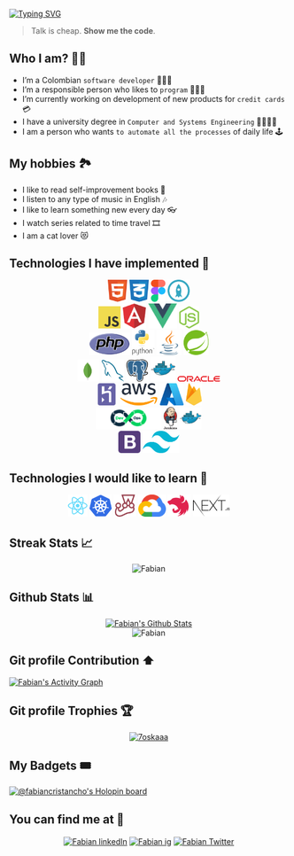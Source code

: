 [![Typing SVG](https://readme-typing-svg.herokuapp.com?font=Space+Mono&size=18&pause=500&color=28A418&width=435&lines=Hi+Folks%2C+here+Fabian+Cristancho!+%F0%9F%90%B1%E2%80%8D%F0%9F%92%BB%F0%9F%91%A8%F0%9F%8F%BB%E2%80%8D%F0%9F%92%BB%F0%9F%91%BE)](https://git.io/typing-svg)

> Talk is cheap. **Show me the code**.

## Who I am? 👦🏻

- I’m a Colombian `software developer` 🙋🏻‍♂️
- I’m a responsible person who likes to `program` 👩🏻‍💻
- I’m currently working on development of new products for `credit cards` 💳
- I have a university degree in `Computer and Systems Engineering` 📜👨🏻‍🎓
- I am a person who wants `to automate all the processes` of daily life 🕹

## My hobbies 🏞

- I like to read self-improvement books 📖
- I listen to any type of music in English 🎶
- I like to learn something new every day 👓
- I watch series related to time travel 🎞
- I am a cat lover 😻

## Technologies I have implemented 🦾
<p align="center">
<a margin="20" href="https://developer.mozilla.org/en-US/docs/Web/HTML" target="_blank"><img margin="20px" height="40" src="./imgs/html.svg" alt="html"></a>
<a margin="20" href="https://developer.mozilla.org/en-US/docs/Web/CSS" target="_blank"><img margin="20px" height="40" src="./imgs/css.svg" alt="css"></a>
<a margin="20" href="https://www.figma.com/" target="_blank"><img margin="20px" height="40" src="./imgs/figma.svg" alt="figma"></a>
<a margin="20" href="https://proto.io/" target="_blank"><img margin="20px" height="40" src="./imgs/protoio.svg" alt="protoio"></a>
<br/>
<a margin="20" href="https://developer.mozilla.org/en-US/docs/Web/JavaScript" target="_blank"><img margin="20px" height="40" src="./imgs/javascript.svg" alt="javascript"></a>
<a margin="10" href="https://angular.io" target="_blank"><img margin="10px" height="45" src="./imgs/angular.svg" alt="angular"></a>
<a margin="10" href="https://vuejs.org/" target="_blank"><img margin="10px" height="45" src="./imgs/vue.svg" alt="vue"></a>
<a margin="10" href="https://nodejs.org" target="_blank"><img margin="10px" height="40" src="./imgs/nodejs.svg" alt="nodejs"></a>
<br/>
<a margin="20" href="[https://developer.mozilla.org/en-US/docs/Web/JavaScript](https://www.php.net/)" target="_blank"><img margin="20px" height="40" src="./imgs/php.svg" alt="php"></a>
<a margin="20" href="https://www.python.org/" target="_blank"><img margin="20px" height="45" src="./imgs/python.svg" alt="python"></a>
<a margin="20" href="https://www.java.com/" target="_blank"><img margin="20px" height="45" src="./imgs/java.svg" alt="java"></a>
<a margin="20" href="https://spring.io/" target="_blank"><img margin="20px" height="45" src="./imgs/spring.svg" alt="spring"></a>
<br/>
<a margin="10" href="https://www.mongodb.com/" target="_blank"><img margin="10px" height="40" src="./imgs/mongodb.svg" alt="mongo"></a>
<a margin="10" href="https://www.mysql.com/" target="_blank"><img margin="10px" height="40" src="./imgs/mysql.svg" alt="mysql"></a>
<a margin="10" href="https://www.postgresql.org/" target="_blank"><img margin="10px" height="40" src="./imgs/postgress.svg" alt="postgress"></a>
<a margin="10" href="https://www.docker.com/" target="_blank"><img margin="10px" height="45" src="./imgs/docker.svg" alt="docker"></a>
<a margin="10" href="https://www.oracle.com/" target="_blank"><img margin="10px" height="10" src="./imgs/oracle.svg" alt="oracle"></a>
<br/>
<a margin="10" href="https://www.heroku.com/" target="_blank"><img margin="10px" height="40" src="./imgs/heroku.svg" alt="heroku"></a>
<a margin="10" href="https://www.aws.com/" target="_blank"><img margin="10px" height="40" src="./imgs/aws.svg" alt="aws"></a>
<a margin="10" href="https://www.azure.com/" target="_blank"><img margin="10px" height="40" src="./imgs/azure.svg" alt="azure"></a>
<a margin="10" href="https://firebase.google.com" target="_blank"><img margin="10px" height="40" src="./imgs/firebase.svg" alt="firebase"></a>
<br/>
<a margin="10" href="https://devops.com" target="_blank"><img margin="10px" height="40" src="./imgs/devops.svg" alt="devops"></a>
<a margin="10" href="https://www.jenkins.io/" target="_blank"><img margin="10px" height="40" src="./imgs/jenkins.svg" alt="jenkins"></a>
<a margin="10" href="https://www.docker.com/" target="_blank"><img margin="10px" height="40" src="./imgs/docker.svg" alt="docker"></a>
<br/>
<a margin="10" href="https://getbootstrap.com/" target="_blank"><img margin="10px" height="40" src="./imgs/bootstrap.svg" alt="bootstrap"></a>
<a margin="10" href="https://tailwindui.com/" target="_blank"><img margin="10px" height="40" src="./imgs/tailwind.svg" alt="tailwind"></a>

## Technologies I would like to learn 🚀
<p align="center">
<a margin="10" href="https://reactjs.org" target="_blank"><img margin="10px" height="40" src="./imgs/react.svg" alt="react"></a>
<a margin="10" href="https://kubernetes.io/" target="_blank"><img margin="10px" height="40" src="./imgs/kubernetes.svg" alt="kubernetes"></a>
<a margin="10" href="https://jestjs.io/" target="_blank"><img margin="10px" height="40" src="./imgs/jest.svg" alt="jest"></a>
<a margin="10" href="https://cloud.google.com/" target="_blank"><img margin="10px" height="40" src="./imgs/gcp.svg" alt="GCP"></a>
<a margin="10" href="https://nestjs.com/" target="_blank"><img margin="10px" height="40" src="./imgs/nestjs.svg" alt="nestjs"></a>  
<a margin="10" href="https://nextjs.org/" target="_blank"><img margin="10px" height="40" src="./imgs/nextjs.svg" alt="nextjs"></a>  
<p/>

## Streak Stats 📈 
<p align="center"><img src="https://github-readme-streak-stats.herokuapp.com/?user=FabianCristancho&theme=algolia" alt="Fabian" /></p>

## Github Stats 📊
<p align="center">
  <a href="https://github.com/anuraghazra/github-readme-stats"><img alt="Fabian's Github Stats" src="https://github-readme-stats.vercel.app/api?username=FabianCristancho&show_icons=true&count_private=true&theme=algolia" height="192px"/></a>
<br/>
<img src="https://github-readme-stats.vercel.app/api/top-langs?username=FabianCristancho&langs_count=10&show_icons=true&locale=en&layout=compact&theme=algolia" alt="Fabian" height="192px"/>

## Git profile Contribution ⬆️
<a href="https://github.com/FabianCristancho"><img alt="Fabian's Activity Graph" src="https://activity-graph.herokuapp.com/graph?username=FabianCristancho&custom_title=Fabian's%20Contribution%20Graph&theme=react-dark" /></a>

## Git profile Trophies 🏆
<p align="center"> <a href="https://github.com/ryo-ma/github-profile-trophy"><img src="https://github-profile-trophy.vercel.app/?username=FabianCristancho&layout=compact&theme=algolia" alt="7oskaaa" /></a> </p>

## My Badgets 🎟
[![@fabiancristancho's Holopin board](https://holopin.io/api/user/board?user=fabiancristancho)](https://holopin.io/@fabiancristancho)


## You can find me at 📍
<p align="center">
<a href="https://www.linkedin.com/in/fabian-alejandro-cristancho-rinc%C3%B3n-ba42b4223/" target="blank"><img align="center"
    src="https://raw.githubusercontent.com/rahuldkjain/github-profile-readme-generator/master/src/images/icons/Social/linked-in-alt.svg"
    alt="Fabian linkedIn" height="30" width="40" /></a>
<a href="https://www.instagram.com/_fabian.cr/" target="blank"><img align="center"
    src="https://raw.githubusercontent.com/rahuldkjain/github-profile-readme-generator/master/src/images/icons/Social/instagram.svg"
    alt="Fabian ig" height="30" width="40" /></a>
<a href="https://twitter.com/Fabian_2817" target="blank"><img align="center"
    src="https://raw.githubusercontent.com/rahuldkjain/github-profile-readme-generator/master/src/images/icons/Social/twitter.svg"
    alt="Fabian Twitter" height="30" width="40" /></a>
</p>





